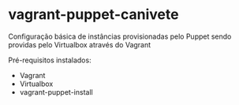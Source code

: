 # vagrant-puppet-canivete

Configuração básica de instâncias provisionadas pelo Puppet sendo providas pelo Virtualbox através do Vagrant

Pré-requisitos instalados:

* Vagrant
* Virtualbox
* vagrant-puppet-install
